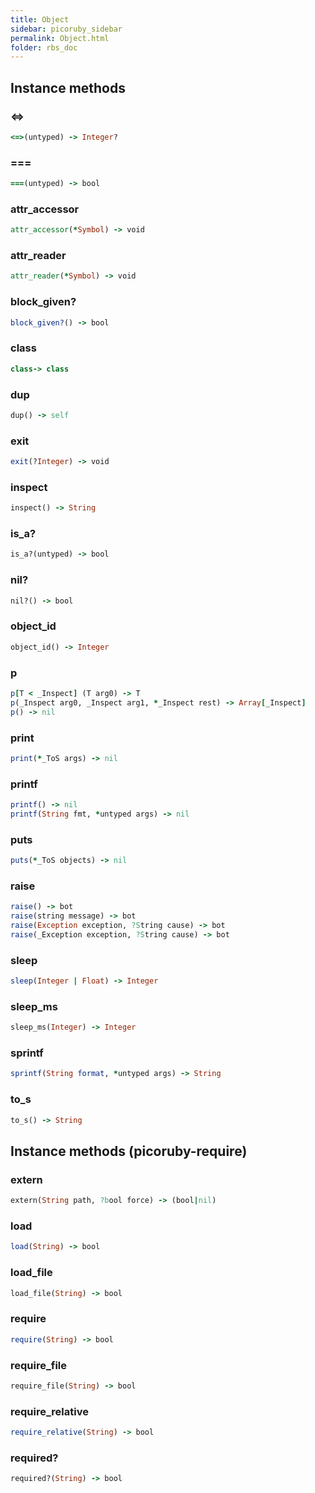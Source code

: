 ```yaml
---
title: Object
sidebar: picoruby_sidebar
permalink: Object.html
folder: rbs_doc
---
```

## Instance methods
### <=>

```ruby
<=>(untyped) -> Integer?
```
### ===

```ruby
===(untyped) -> bool
```
### attr_accessor

```ruby
attr_accessor(*Symbol) -> void
```
### attr_reader

```ruby
attr_reader(*Symbol) -> void
```
### block_given?

```ruby
block_given?() -> bool
```
### class

```ruby
class-> class
```
### dup

```ruby
dup() -> self
```
### exit

```ruby
exit(?Integer) -> void
```
### inspect

```ruby
inspect() -> String
```
### is_a?

```ruby
is_a?(untyped) -> bool
```
### nil?

```ruby
nil?() -> bool
```
### object_id

```ruby
object_id() -> Integer
```
### p

```ruby
p[T < _Inspect] (T arg0) -> T
p(_Inspect arg0, _Inspect arg1, *_Inspect rest) -> Array[_Inspect]
p() -> nil
```
### print

```ruby
print(*_ToS args) -> nil
```
### printf

```ruby
printf() -> nil
printf(String fmt, *untyped args) -> nil
```
### puts

```ruby
puts(*_ToS objects) -> nil
```
### raise

```ruby
raise() -> bot
raise(string message) -> bot
raise(Exception exception, ?String cause) -> bot
raise(_Exception exception, ?String cause) -> bot
```
### sleep

```ruby
sleep(Integer | Float) -> Integer
```
### sleep_ms

```ruby
sleep_ms(Integer) -> Integer
```
### sprintf

```ruby
sprintf(String format, *untyped args) -> String
```
### to_s

```ruby
to_s() -> String
```
## Instance methods (picoruby-require)
### extern

```ruby
extern(String path, ?bool force) -> (bool|nil)
```
### load

```ruby
load(String) -> bool
```
### load_file

```ruby
load_file(String) -> bool
```
### require

```ruby
require(String) -> bool
```
### require_file

```ruby
require_file(String) -> bool
```
### require_relative

```ruby
require_relative(String) -> bool
```
### required?

```ruby
required?(String) -> bool
```
